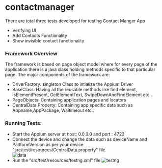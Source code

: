 # contactmanager
<p>There are total three tests developed for testing Contact Manger App</p>
<ul><li>Verifying UI</li><li>Add Contacts Functionality</li><li>Show invisible contact functionality</li></ul>
<h3>Framework Overview</h3>
<p>The framework is based on page object model where for every page of the application there is a java class holding methods specific to that particular page. The major components of the framework are:</p>
<ul><li> DriverFactory: singleton Class to intialize the Appium Driver</li> <li> BaseClass: Having all the reusable methods like find element, isElementPresent, GetElementText, SwipeDownAndFindElement etc..</li><li>PageObjects: Containing application pages and locators</li>
  <li>CentralData.Property: Containing app specific data such as Appname,AppPackage, Waitimeout etc.. </li></ul>
  <h3>Running Tests:</h3>
  <ul>
  <li>Start the Appium server at host: 0.0.0.0 and port : 4723</li>
  <li>Connect the device and change the data such as deviceName and PaltformVersion as per your device "src/test/resources/CentralData.property" file. <br/> <img src="https://preview.ibb.co/emNZKK/data.png" alt="data" border="0"><br /></li>
  <li>Run the "src/test/resources/testng.xml" file:<img src="https://preview.ibb.co/mj5UKK/testng.png" alt="testng" border="0"><br /></li>
  
  </ul>

